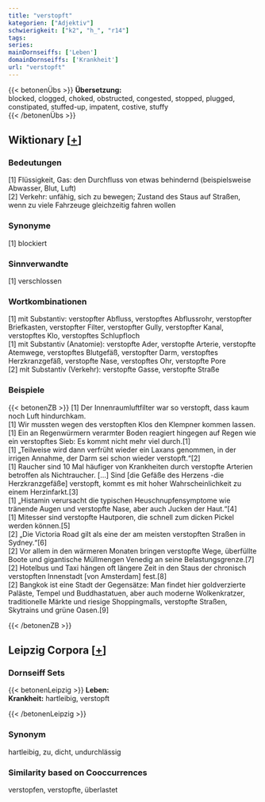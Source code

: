 ```yaml
---
title: "verstopft"
kategorien: ["Adjektiv"]
schwierigkeit: ["k2", "h_", "r14"]
tags:
series:
mainDornseiffs: ['Leben']
domainDornseiffs: ['Krankheit']
url: "verstopft"
---
```


{{< betonenÜbs >}}
**Übersetzung:**  
blocked, clogged, choked, obstructed, congested, stopped, plugged, constipated, stuffed-up, impatent, costive, stuffy  
{{< /betonenÜbs >}}

## Wiktionary [[+](https://de.wiktionary.org/wiki/verstopft)]

### Bedeutungen
[1] Flüssigkeit, Gas: den Durchfluss von etwas behindernd (beispielsweise Abwasser, Blut, Luft)  
[2] Verkehr: unfähig, sich zu bewegen; Zustand des Staus auf Straßen, wenn zu viele Fahrzeuge gleichzeitig fahren wollen  

### Synonyme
[1] blockiert  

### Sinnverwandte
[1] verschlossen  

### Wortkombinationen
[1] mit Substantiv: verstopfter Abfluss, verstopftes Abflussrohr, verstopfter Briefkasten, verstopfter Filter, verstopfter Gully, verstopfter Kanal, verstopftes Klo, verstopftes Schlupfloch  
[1] mit Substantiv (Anatomie): verstopfte Ader, verstopfte Arterie, verstopfte Atemwege, verstopftes Blutgefäß, verstopfter Darm, verstopftes Herzkranzgefäß, verstopfte Nase, verstopftes Ohr, verstopfte Pore  
[2] mit Substantiv (Verkehr): verstopfte Gasse, verstopfte Straße  

### Beispiele
{{< betonenZB >}}
[1] Der Innenraumluftfilter war so verstopft, dass kaum noch Luft hindurchkam.  
[1] Wir mussten wegen des verstopften Klos den Klempner kommen lassen.  
[1] Ein an Regenwürmern verarmter Boden reagiert hingegen auf Regen wie ein verstopftes Sieb: Es kommt nicht mehr viel durch.[1]  
[1] „Teilweise wird dann verfrüht wieder ein Laxans genommen, in der irrigen Annahme, der Darm sei schon wieder verstopft.“[2]  
[1]  Raucher sind 10 Mal häufiger von Krankheiten durch verstopfte Arterien betroffen als Nichtraucher. […] Sind [die Gefäße des Herzens -die Herzkranzgefäße] verstopft, kommt es mit hoher Wahrscheinlichkeit zu einem Herzinfarkt.[3]  
[1] „Histamin verursacht die typischen Heuschnupfensymptome wie tränende Augen und verstopfte Nase, aber auch Jucken der Haut.“[4]  
[1] Mitesser sind verstopfte Hautporen, die schnell zum dicken Pickel werden können.[5]  
[2] „Die Victoria Road gilt als eine der am meisten verstopften Straßen in Sydney.“[6]  
[2] Vor allem in den wärmeren Monaten bringen verstopfte Wege, überfüllte Boote und gigantische Müllmengen Venedig an seine Belastungsgrenze.[7]  
[2] Hotelbus und Taxi hängen oft längere Zeit in den Staus der chronisch verstopften Innenstadt [von Amsterdam] fest.[8]  
[2] Bangkok ist eine Stadt der Gegensätze: Man findet hier goldverzierte Paläste, Tempel und Buddhastatuen, aber auch moderne Wolkenkratzer, traditionelle Märkte und riesige Shoppingmalls, verstopfte Straßen, Skytrains und grüne Oasen.[9]  

{{< /betonenZB >}}

## Leipzig Corpora [[+](https://corpora.uni-leipzig.de/en/res?word=verstopft&corpusId=deu_newscrawl-public_2018)]

### Dornseiff Sets
{{< betonenLeipzig >}}
**Leben:**  
**Krankheit:** hartleibig, verstopft  

{{< /betonenLeipzig >}}

### Synonym
hartleibig, zu, dicht, undurchlässig


### Similarity based on Cooccurrences
verstopfen, verstopfte, überlastet

